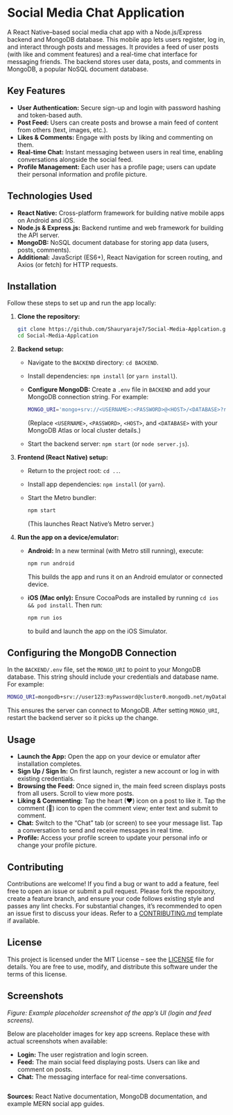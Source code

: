 # Social Media Chat Application

A React Native–based social media chat app with a Node.js/Express backend and MongoDB database. This mobile app lets users register, log in, and interact through posts and messages. It provides a feed of user posts (with like and comment features) and a real-time chat interface for messaging friends. The backend stores user data, posts, and comments in MongoDB, a popular NoSQL document database.

## Key Features

* **User Authentication:** Secure sign-up and login with password hashing and token-based auth.
* **Post Feed:** Users can create posts and browse a main feed of content from others (text, images, etc.).
* **Likes & Comments:** Engage with posts by liking and commenting on them.
* **Real-time Chat:** Instant messaging between users in real time, enabling conversations alongside the social feed.
* **Profile Management:** Each user has a profile page; users can update their personal information and profile picture.

## Technologies Used

* **React Native:** Cross-platform framework for building native mobile apps on Android and iOS.
* **Node.js & Express.js:** Backend runtime and web framework for building the API server.
* **MongoDB:** NoSQL document database for storing app data (users, posts, comments).
* **Additional:** JavaScript (ES6+), React Navigation for screen routing, and Axios (or fetch) for HTTP requests.

## Installation

Follow these steps to set up and run the app locally:

1. **Clone the repository:**

   ```bash
   git clone https://github.com/Shauryaraje7/Social-Media-Applcation.git
   cd Social-Media-Applcation
   ```

2. **Backend setup:**

   * Navigate to the `BACKEND` directory: `cd BACKEND`.
   * Install dependencies: `npm install` (or `yarn install`).
   * **Configure MongoDB:** Create a `.env` file in `BACKEND` and add your MongoDB connection string. For example:

     ```bash
     MONGO_URI='mongo+srv://<USERNAME>:<PASSWORD>@<HOST>/<DATABASE>?retryWrites=true&w=majority'
     ```

     (Replace `<USERNAME>`, `<PASSWORD>`, `<HOST>`, and `<DATABASE>` with your MongoDB Atlas or local cluster details.)
   * Start the backend server: `npm start` (or `node server.js`).

3. **Frontend (React Native) setup:**

   * Return to the project root: `cd ..`.
   * Install app dependencies: `npm install` (or `yarn`).
   * Start the Metro bundler:

     ```bash
     npm start
     ```

     (This launches React Native’s Metro server.)

4. **Run the app on a device/emulator:**

   * **Android:** In a new terminal (with Metro still running), execute:

     ```bash
     npm run android
     ```

     This builds the app and runs it on an Android emulator or connected device.
   * **iOS (Mac only):** Ensure CocoaPods are installed by running `cd ios && pod install`. Then run:

     ```bash
     npm run ios
     ```

     to build and launch the app on the iOS Simulator.

## Configuring the MongoDB Connection

In the `BACKEND/.env` file, set the `MONGO_URI` to point to your MongoDB database. This string should include your credentials and database name. For example:

```bash
MONGO_URI=mongodb+srv://user123:myPassword@cluster0.mongodb.net/myDatabase?retryWrites=true&w=majority
```

This ensures the server can connect to MongoDB. After setting `MONGO_URI`, restart the backend server so it picks up the change.

## Usage

* **Launch the App:** Open the app on your device or emulator after installation completes.
* **Sign Up / Sign In:** On first launch, register a new account or log in with existing credentials.
* **Browsing the Feed:** Once signed in, the main feed screen displays posts from all users. Scroll to view more posts.
* **Liking & Commenting:** Tap the heart (♥) icon on a post to like it. Tap the comment (💬) icon to open the comment view; enter text and submit to comment.
* **Chat:** Switch to the “Chat” tab (or screen) to see your message list. Tap a conversation to send and receive messages in real time.
* **Profile:** Access your profile screen to update your personal info or change your profile picture.

## Contributing

Contributions are welcome! If you find a bug or want to add a feature, feel free to open an issue or submit a pull request. Please fork the repository, create a feature branch, and ensure your code follows existing style and passes any lint checks. For substantial changes, it’s recommended to open an issue first to discuss your ideas. Refer to a [CONTRIBUTING.md](CONTRIBUTING.md) template if available.

## License

This project is licensed under the MIT License – see the [LICENSE](LICENSE) file for details. You are free to use, modify, and distribute this software under the terms of this license.

## Screenshots

&#x20;*Figure: Example placeholder screenshot of the app’s UI (login and feed screens).*

Below are placeholder images for key app screens. Replace these with actual screenshots when available:

* **Login:** The user registration and login screen.
* **Feed:** The main social feed displaying posts. Users can like and comment on posts.
* **Chat:** The messaging interface for real-time conversations.

```
```

**Sources:** React Native documentation, MongoDB documentation, and example MERN social app guides.
